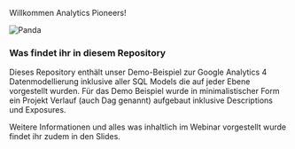 Willkommen Analytics Pioneers!

![Panda](https://user-images.githubusercontent.com/6991865/181518295-d841d0c8-10e3-467c-aa8c-a576dc0658c0.png)

### Was findet ihr in diesem Repository
Dieses Repository enthält unser Demo-Beispiel zur Google Analytics 4 Datenmodellierung inklusive aller SQL Models die auf jeder Ebene vorgestellt wurden.
Für das Demo Beispiel wurde in minimalistischer Form ein Projekt Verlauf (auch Dag genannt) aufgebaut inklusive Descriptions und Exposures.


Weitere Informationen und alles was inhaltlich im Webinar vorgestellt wurde findet ihr zudem in den Slides.


